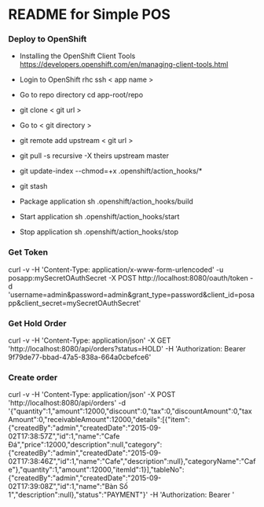 README for Simple POS
==========================

### Deploy to OpenShift

* Installing the OpenShift Client Tools https://developers.openshift.com/en/managing-client-tools.html

* Login to OpenShift rhc ssh < app name >
* Go to repo directory cd app-root/repo
* git clone < git url >
* Go to < git directory >
* git remote add upstream < git url > 
* git pull -s recursive -X theirs upstream master
* git update-index --chmod=+x .openshift/action_hooks/*
* git stash
* Package application sh .openshift/action_hooks/build
* Start application sh .openshift/action_hooks/start
* Stop application sh .openshift/action_hooks/stop

### Get Token
curl -v -H 'Content-Type: application/x-www-form-urlencoded' -u posapp:mySecretOAuthSecret -X POST http://localhost:8080/oauth/token -d 'username=admin&password=admin&grant_type=password&client_id=posapp&client_secret=mySecretOAuthSecret'

### Get Hold Order
curl -v -H 'Content-Type: application/json' -X GET 'http://localhost:8080/api/orders?status=HOLD' -H 'Authorization: Bearer 9f79de77-bbad-47a5-838a-664a0cbefce6'

### Create order
curl -v -H 'Content-Type: application/json' -X POST 'http://localhost:8080/api/orders' -d '{"quantity":1,"amount":12000,"discount":0,"tax":0,"discountAmount":0,"taxAmount":0,"receivableAmount":12000,"details":[{"item":{"createdBy":"admin","createdDate":"2015-09-02T17:38:57Z","id":1,"name":"Cafe Đá","price":12000,"description":null,"category":{"createdBy":"admin","createdDate":"2015-09-02T17:38:46Z","id":1,"name":"Cafe","description":null},"categoryName":"Cafe"},"quantity":1,"amount":12000,"itemId":1}],"tableNo":{"createdBy":"admin","createdDate":"2015-09-02T17:39:08Z","id":1,"name":"Bàn Số 1","description":null},"status":"PAYMENT"}' -H 'Authorization: Bearer '


